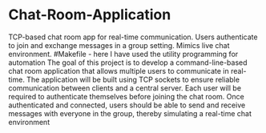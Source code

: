 # Chat-Room-Application
 TCP-based chat room app for real-time communication. Users authenticate to join and exchange messages in a group setting. Mimics live chat environment.
#Makefile - here I have used the utility programming for automation 
The goal of this project is to develop a command-line-based chat room application that allows multiple users to communicate in real-time. The application will be built using TCP sockets to ensure reliable communication between clients and a central server. Each user will be required to authenticate themselves before joining the chat room. Once authenticated and connected, users should be able to send and receive messages with everyone in the group, thereby simulating a real-time chat environment
